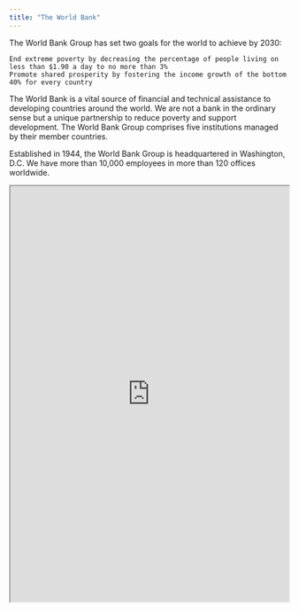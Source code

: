 ```yaml
---
title: "The World Bank"
---
```


The World Bank Group has set two goals for the world to achieve by 2030:

    End extreme poverty by decreasing the percentage of people living on less than $1.90 a day to no more than 3%
    Promote shared prosperity by fostering the income growth of the bottom 40% for every country

The World Bank is a vital source of financial and technical assistance to developing countries around the world. We are not a bank in the ordinary sense but a unique partnership to reduce poverty and support development. The World Bank Group comprises five institutions managed by their member countries.

Established in 1944, the World Bank Group is headquartered in Washington, D.C. We have more than 10,000 employees in more than 120 offices worldwide.

<iframe height="750" width="100%" src="https://ewelton.github.io/ktest/wiki.html#The%20World%20Bank"></iframe>
